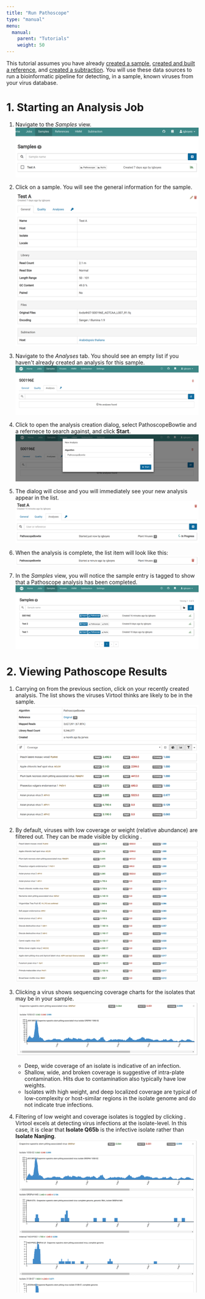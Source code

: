 ```yaml
---
title: "Run Pathoscope"
type: "manual"
menu:
  manual:
    parent: "Tutorials"
    weight: 50
---
```


This tutorial assumes you have already [created a sample](/docs/manual/tut_sample/), [created and built a reference](/docs/manual/tut_reference/), and [created a subtraction](/docs/manual/tut_subtraction/). You will use these data sources to run a bioinformatic pipeline for detecting, in a sample, known viruses from your virus database.

# 1. Starting an Analysis Job

1. Navigate to the _Samples_ view.
   ![Samples List View](samples.png)

2. Click on a sample. You will see the general information for the sample.
   ![Sample General](general.png)

3. Navigate to the _Analyses_ tab. You should see an empty list if you haven't already created an analysis for this sample.
   !["Empty Analysis List](empty.png)

4. Click <i class="fa fa-plus-square"></i> to open the analysis creation dialog, select PathoscopeBowtie and a refernece to search against, and click <i class="fa fa-play"></i> **Start**.
   !["Analysis Dialog"](dialog.png)

5. The dialog will close and you will immediately see your new analysis appear in the list.
   !["Pathoscope Running"](running.png)

6. When the analysis is complete, the list item will look like this:
   !["Pathoscope Complete"](ready.png)

7. In the _Samples_ view, you will notice the sample entry is tagged to show that a Pathoscope analysis has been completed.
   !["Pathoscope Sample Tag"](tag.png)

# 2. Viewing Pathoscope Results

1. Carrying on from the previous section, click on your recently created analysis. The list shows the viruses Virtool thinks are likely to be in the sample.
   ![Filtered](filtered.png)

2. By default, viruses with low coverage or weight (relative abundance) are filtered out. They can be made visible by clicking <i class="fa fa-filter"></i>.
   ![Unfiltered](unfiltered.png)

3. Clicking a virus shows sequencing coverage charts for the isolates that may be in your sample.
   !["Pathoscope Coverage Filtered"](coverage_filtered.png)

   - Deep, wide coverage of an isolate is indicative of an infection.
   - Shallow, wide, and broken coverage is suggestive of intra-plate contamination. Hits due to contamination also typically have low weights.
   - Isolates with high weight, and deep localized coverage are typical of low-complexity or host-similar regions in the isolate genome and do not indicate true infections.

4. Filtering of low weight and coverage isolates is toggled by clicking <i class="fa fa-filter"></i>. Virtool excels at detecting virus infections at the isolate-level. In this case, it is clear that **Isolate Q65b** is the infective isolate rather than **Isolate Nanjing**.
   !["Pathoscope unfiltered"](coverage_unfiltered.png)
